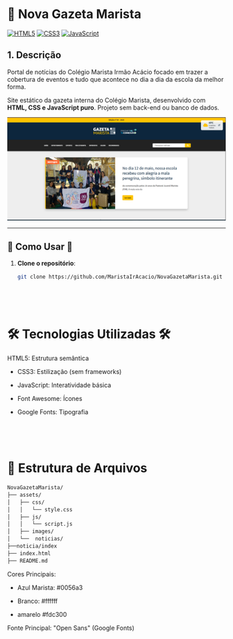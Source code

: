 
# 📰 Nova Gazeta Marista 
[![HTML5](https://img.shields.io/badge/HTML5-E34F26?logo=html5&logoColor=white)](https://developer.mozilla.org/pt-BR/docs/Web/HTML)
[![CSS3](https://img.shields.io/badge/CSS3-1572B6?logo=css3&logoColor=white)](https://developer.mozilla.org/pt-BR/docs/Web/CSS)
[![JavaScript](https://img.shields.io/badge/JavaScript-F7DF1E?logo=javascript&logoColor=black)](https://developer.mozilla.org/pt-BR/docs/Web/JavaScript)

## 1. Descrição
Portal de notícias do Colégio Marista Irmão Acácio  focado em trazer a cobertura de eventos e tudo que acontece no dia a dia da escola da melhor forma. 

Site estático da gazeta interna do Colégio Marista, desenvolvido com **HTML, CSS e JavaScript puro**. Projeto sem back-end ou banco de dados.

![Preview da Gazeta](/assets/img/decorativos/gazeta.PNG) <!-- Adicione uma imagem de preview -->

---

## 🚀 Como Usar 🚀

1. **Clone o repositório**:
   ```bash
   git clone https://github.com/MaristaIrAcacio/NovaGazetaMarista.git

<br><br><br>
# 🛠️ Tecnologias Utilizadas 🛠️
HTML5: Estrutura semântica

 - CSS3: Estilização (sem frameworks)

 - JavaScript: Interatividade básica

 - Font Awesome: Ícones

 - Google Fonts: Tipografia

 <br><br><br>

# 📂 Estrutura de Arquivos
```bash
NovaGazetaMarista/
├── assets/
│   ├── css/
│   │   └── style.css
│   ├── js/
│   │   └── script.js
│   ├── images/
│   └──  noticias/  
├──noticia/index
├── index.html
├── README.md
```
Cores Principais:

- Azul Marista: #0056a3

- Branco: #ffffff

- amarelo  #fdc300 

Fonte Principal: "Open Sans" (Google Fonts)

